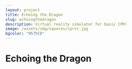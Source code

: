 ```yaml
---
layout: project
title: Echoing the Dragon
slug: echoingthedragon
description: Virtual reality simulator for basic CPR!
image: /assets/img/squares/cprvr.jpg
bgcolor: "9575CD"
---
```


# Echoing the Dragon